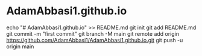 # AdamAbbasi1.github.io
echo "# AdamAbbasi1.github.io" >> README.md
git init
git add README.md
git commit -m "first commit"
git branch -M main
git remote add origin https://github.com/AdamAbbasi1/AdamAbbasi1.github.io.git
git push -u origin main
